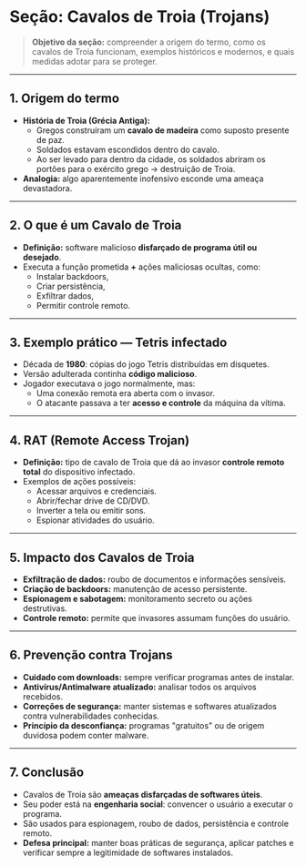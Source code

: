 # Seção: Cavalos de Troia (Trojans)

> **Objetivo da seção:** compreender a origem do termo, como os cavalos de Troia funcionam, exemplos históricos e modernos, e quais medidas adotar para se proteger.

---

## 1. Origem do termo
- **História de Troia (Grécia Antiga):**  
  - Gregos construíram um **cavalo de madeira** como suposto presente de paz.  
  - Soldados estavam escondidos dentro do cavalo.  
  - Ao ser levado para dentro da cidade, os soldados abriram os portões para o exército grego → destruição de Troia.  
- **Analogia:** algo aparentemente inofensivo esconde uma ameaça devastadora.  

---

## 2. O que é um Cavalo de Troia
- **Definição:** software malicioso **disfarçado de programa útil ou desejado**.  
- Executa a função prometida **+** ações maliciosas ocultas, como:  
  - Instalar backdoors,  
  - Criar persistência,  
  - Exfiltrar dados,  
  - Permitir controle remoto.  

---

## 3. Exemplo prático — Tetris infectado
- Década de **1980**: cópias do jogo Tetris distribuídas em disquetes.  
- Versão adulterada continha **código malicioso**.  
- Jogador executava o jogo normalmente, mas:  
  - Uma conexão remota era aberta com o invasor.  
  - O atacante passava a ter **acesso e controle** da máquina da vítima.  

---

## 4. RAT (Remote Access Trojan)
- **Definição:** tipo de cavalo de Troia que dá ao invasor **controle remoto total** do dispositivo infectado.  
- Exemplos de ações possíveis:  
  - Acessar arquivos e credenciais.  
  - Abrir/fechar drive de CD/DVD.  
  - Inverter a tela ou emitir sons.  
  - Espionar atividades do usuário.  

---

## 5. Impacto dos Cavalos de Troia
- **Exfiltração de dados:** roubo de documentos e informações sensíveis.  
- **Criação de backdoors:** manutenção de acesso persistente.  
- **Espionagem e sabotagem:** monitoramento secreto ou ações destrutivas.  
- **Controle remoto:** permite que invasores assumam funções do usuário.  

---

## 6. Prevenção contra Trojans
- **Cuidado com downloads:** sempre verificar programas antes de instalar.  
- **Antivírus/Antimalware atualizado:** analisar todos os arquivos recebidos.  
- **Correções de segurança:** manter sistemas e softwares atualizados contra vulnerabilidades conhecidas.  
- **Princípio da desconfiança:** programas "gratuitos" ou de origem duvidosa podem conter malware.  

---

## 7. Conclusão
- Cavalos de Troia são **ameaças disfarçadas de softwares úteis**.  
- Seu poder está na **engenharia social**: convencer o usuário a executar o programa.  
- São usados para espionagem, roubo de dados, persistência e controle remoto.  
- **Defesa principal:** manter boas práticas de segurança, aplicar patches e verificar sempre a legitimidade de softwares instalados.
